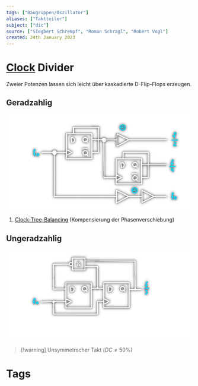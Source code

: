 ```yaml
---
tags: ["Baugruppen/Oszillator"]
aliases: ["Taktteiler"]
subject: ["dic"]
source: ["Siegbert Schrempf", "Roman Schragl", "Robert Vogl"]
created: 24th January 2023
---
```


# [Clock](Clock%20Generierung.md) Divider

Zweier Potenzen lassen sich leicht über kaskadierte D-Flip-Flops erzeugen.

## Geradzahlig 

![c-div-2](../assets/c-div-2.png)

1. [Clock-Tree-Balancing](Clock%20Tree%20Balancing.md) (Kompensierung der Phasenverschiebung)

## Ungeradzahlig

![1150](../assets/c-div3.png)

>[!warning] Unsymmetrscher Takt ($DC\neq 50\%$)
# Tags